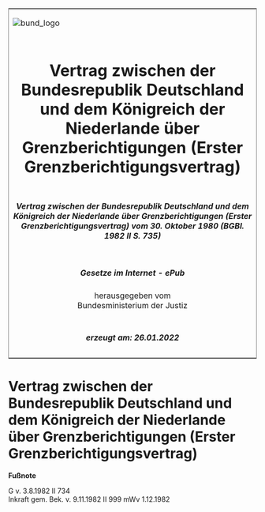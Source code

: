 <span id="DECKBLATT.html"></span>

<table border="0" frame="border" width="100%">

<tr valign="top">

<td align="left">

![bund\_logo](BfJ_2021_Web_de_de.gif)

</td>

<td align="right">

 

</td>

</tr>

<tr align="center" valign="middle">

<td colspan="2">

# Vertrag zwischen der Bundesrepublik Deutschland und dem Königreich der Niederlande über Grenzberichtigungen (Erster Grenzberichtigungsvertrag)

</td>

</tr>

<tr align="center" valign="middle">

<td colspan="2">

##### Vertrag zwischen der Bundesrepublik Deutschland und dem Königreich der Niederlande über Grenzberichtigungen (Erster Grenzberichtigungsvertrag) vom 30. Oktober 1980 (BGBl. 1982 II S. 735)

</td>

</tr>

<tr align="center" valign="middle">

<td colspan="2">

  
  

##### Gesetze im Internet - ePub  
  
herausgegeben vom  
Bundesministerium der Justiz

</td>

</tr>

<tr align="center" valign="bottom">

<td colspan="2">

  
  

##### erzeugt am: 26.01.2022

</td>

</tr>

</table>

<span id="BJNR207350982.html"></span>

# Vertrag zwischen der Bundesrepublik Deutschland und dem Königreich der Niederlande über Grenzberichtigungen (Erster Grenzberichtigungsvertrag)

<div>

  
**Fußnote**

<div class="jnhtml">

<div>

<div class="jurAbsatz">

G v. 3.8.1982 II 734  
Inkraft gem. Bek. v. 9.11.1982 II 999 mWv 1.12.1982

</div>

</div>

</div>

</div>
